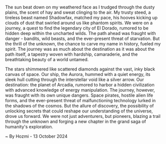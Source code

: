 
The sun beat down on my weathered face as I trudged through the dusty plains, the scent of hay and sweat clinging to the air. My trusty steed, a tireless beast named Shadowfax, matched my pace, his hooves kicking up clouds of dust that swirled around us like phantom spirits. We were on a journey, a quest to find the legendary city of El Dorado, rumored to be hidden deep within the uncharted wilds. The path ahead was fraught with danger - bandits, wild beasts, and the ever-present threat of starvation. But the thrill of the unknown, the chance to carve my name in history, fueled my spirit. The journey was as much about the destination as it was about the path itself, a tapestry woven with hardship, camaraderie, and the breathtaking beauty of a world untamed.

The stars shimmered like scattered diamonds against the vast, inky black canvas of space. Our ship, the Aurora, hummed with a quiet energy, its sleek hull cutting through the interstellar void like a silver arrow. Our destination: the planet of Arcadia, rumored to harbor a hidden civilization with advanced knowledge of energy manipulation. The journey, however, was fraught with its own unique dangers. Space pirates, hostile alien life forms, and the ever-present threat of malfunctioning technology lurked in the shadows of the cosmos. But the allure of discovery, the possibility of unlocking secrets that could reshape our understanding of the universe, drove us forward. We were not just adventurers, but pioneers, blazing a trail through the unknown and forging a new chapter in the grand saga of humanity's exploration. 

~ By Hozmi - 13 October 2024
